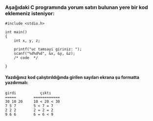 ### Aşağıdaki C programında yorum satırı bulunan yere bir kod eklemeniz isteniyor:
```
#include <stdio.h>

int main()
{
	int x, y, z;

	printf("uc tamsayi giriniz: ");
	scanf("%d%d%d", &x, &y, &z);
	/* code  */

}
```

#### Yazdığınız kod çalıştırıldığında girilen sayıları ekrana şu formatta yazdırmalı:

```
girdi           çıktı
=====        ============
30 10 20     10 < 20 < 30
7 5 7        5 < 7 = 7
2 2 2        2 = 2 = 2
9 6 6        6 = 6 < 9
```
